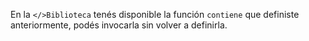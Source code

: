 En la `</>Biblioteca` tenés disponible la función `contiene` que definiste anteriormente, podés invocarla sin volver a definirla.